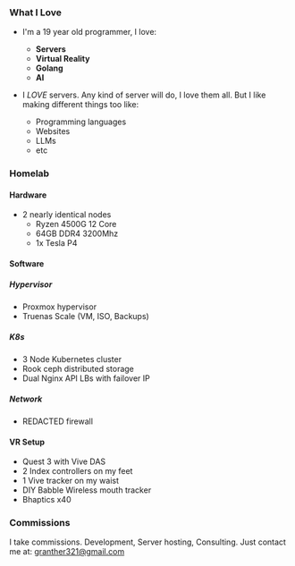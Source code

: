 ### What I Love
- I'm a 19 year old programmer, I love:
  - **Servers**
  - **Virtual Reality**
  - **Golang**
  - **AI**

- I *LOVE* servers. Any kind of server will do, I love them all. But I like making different things too like:
  - Programming languages
  - Websites
  - LLMs
  - etc

### Homelab
#### Hardware
- 2 nearly identical nodes
  - Ryzen 4500G 12 Core
  - 64GB DDR4 3200Mhz
  - 1x Tesla P4
 
#### Software
##### Hypervisor
- Proxmox hypervisor
- Truenas Scale (VM, ISO, Backups)

##### K8s
- 3 Node Kubernetes cluster
- Rook ceph distributed storage
- Dual Nginx API LBs with failover IP

##### Network
- REDACTED firewall

#### VR Setup
- Quest 3 with Vive DAS
- 2 Index controllers on my feet
- 1 Vive tracker on my waist
- DIY Babble Wireless mouth tracker
- Bhaptics x40

### Commissions
I take commissions. Development, Server hosting, Consulting. Just contact me at: granther321@gmail.com
